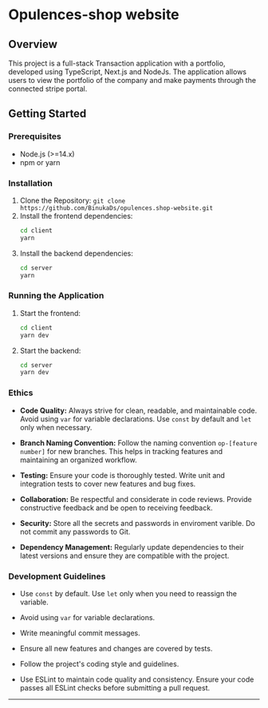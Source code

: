 # Opulences-shop website

## Overview
This project is a full-stack Transaction application with a portfolio, developed using TypeScript, Next.js and NodeJs. The application allows users to view the portfolio of the company and make payments through the connected stripe portal.

## Getting Started
### Prerequisites
 - Node.js (>=14.x)
 - npm or yarn

### Installation
	
1. Clone the Repository:
	`git clone https://github.com/BinukaDs/opulences.shop-website.git`
2. Install the frontend dependencies:
	```sh
	cd client
	yarn
	```
3. Install the backend dependencies:
	```sh
	cd server
	yarn
	```
### Running the Application
1. Start the frontend:
	```sh
	cd client
	yarn dev
	```
2. Start the backend:
	```sh
	cd server
	yarn dev
	```

### Ethics

-  **Code Quality:** Always strive for clean, readable, and maintainable code. Avoid using `var` for variable declarations. Use `const` by default and `let` only when necessary.

-  **Branch Naming Convention:** Follow the naming convention `op-[feature number]` for new branches. This helps in tracking features and maintaining an organized workflow.

-  **Testing:** Ensure your code is thoroughly tested. Write unit and integration tests to cover new features and bug fixes.

-  **Collaboration:** Be respectful and considerate in code reviews. Provide constructive feedback and be open to receiving feedback.

-  **Security:** Store all the secrets and passwords in enviroment varible. Do not commit any passwords to Git.

-  **Dependency Management:** Regularly update dependencies to their latest versions and ensure they are compatible with the project.    

### Development Guidelines

- Use `const` by default. Use `let` only when you need to reassign the variable.

- Avoid using `var` for variable declarations.

- Write meaningful commit messages.

- Ensure all new features and changes are covered by tests.

- Follow the project's coding style and guidelines.

- Use ESLint to maintain code quality and consistency. Ensure your code passes all ESLint checks before submitting a pull request.

---


